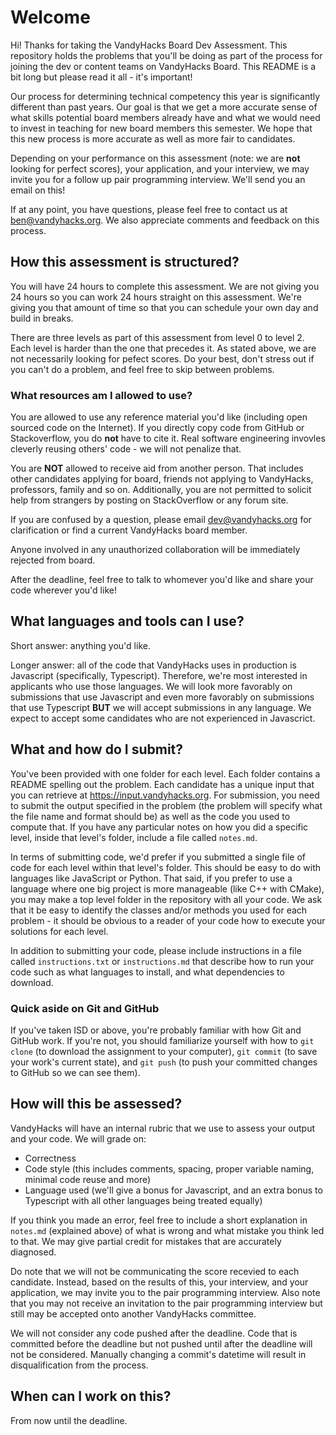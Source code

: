 # Welcome
Hi! Thanks for taking the VandyHacks Board Dev Assessment. This repository holds the problems that you'll be doing as part of the process for joining the dev or content teams on VandyHacks Board. This README is a bit long but please read it all - it's important!

Our process for determining technical competency this year is significantly different than past years. Our goal is that we get a more accurate sense of what skills potential board members already have and what we would need to invest in teaching for new board members this semester. We hope that this new process is more accurate as well as more fair to candidates. 

Depending on your performance on this assessment (note: we are **not** looking for perfect scores), your application, and your interview, we may invite you for a follow up pair programming interview. We'll send you an email on this!

If at any point, you have questions, please feel free to contact us at ben@vandyhacks.org. We also appreciate comments and feedback on this process.

## How this assessment is structured?

You will have 24 hours to complete this assessment. We are not giving you 24 hours so you can work 24 hours straight on this assessment. We're giving you that amount of time so that you can schedule your own day and build in breaks. 

There are three levels as part of this assessment from level 0 to level 2. Each level is harder than the one that precedes it. As stated above, we are not necessarily looking for pefect scores. Do your best, don't stress out if you can't do a problem, and feel free to skip between problems.

### What resources am I allowed to use?
You are allowed to use any reference material you'd like (including open sourced code on the Internet). If you directly copy code from GitHub or Stackoverflow, you do **not** have to cite it. Real software engineering invovles cleverly reusing others' code - we will not penalize that. 

You are **NOT** allowed to receive aid from another person. That includes other candidates applying for board, friends not applying to VandyHacks, professors, family and so on. Additionally, you are not permitted to solicit help from strangers by posting on StackOverflow or any forum site. 

If you are confused by a question, please email dev@vandyhacks.org for clarification or find a current VandyHacks board member. 
 
Anyone involved in any unauthorized collaboration will be immediately rejected from board. 

After the deadline, feel free to talk to whomever you'd like and share your code wherever you'd like!

## What languages and tools can I use?

Short answer: anything you'd like.

Longer answer: all of the code that VandyHacks uses in production is Javascript (specifically, Typescript). Therefore, we're most interested in applicants who use those languages. We will look more favorably on submissions that use Javascript and even more favorably on submissions that use Typescript **BUT** we will accept submissions in any language. We expect to accept some candidates who are not experienced in Javascrict.

## What and how do I submit?
You've been provided with one folder for each level. Each folder contains a README spelling out the problem. Each candidate has a unique input that you can retrieve at https://input.vandyhacks.org. For submission, you need to submit the output specified in the problem (the problem will specify what the file name and format should be) as well as the code you used to compute that. If you have any particular notes on how you did a specific level, inside that level's folder, include a file called `notes.md`.

In terms of submitting code, we'd prefer if you submitted a single file of code for each level within that level's folder. This should be easy to do with languages like JavaScript or Python. That said, if you prefer to use a language where one big project is more manageable (like C++ with CMake), you may make a top level folder in the repository with all your code. We ask that it be easy to identify the classes and/or methods you used for each problem - it should be obvious to a reader of your code how to execute your solutions for each level. 

In addition to submitting your code, please include instructions in a file called `instructions.txt` or `instructions.md` that describe how to run your code such as what languages to install, and what dependencies to download.


### Quick aside on Git and GitHub
If you've taken ISD or above, you're probably familiar with how Git and GitHub work. If you're not, you should familiarize yourself with how to `git clone` (to download the assignment to your computer), `git commit` (to save your work's current state), and `git push` (to push your committed changes to GitHub so we can see them). 

## How will this be assessed?
VandyHacks will have an internal rubric that we use to assess your output and your code. We will grade on:
- Correctness
- Code style (this includes comments, spacing, proper variable naming, minimal code reuse and more)
- Language used (we'll give a bonus for Javascript, and an extra bonus to Typescript with all other languages being treated equally)

If you think you made an error, feel free to include a short explanation in `notes.md` (explained above) of what is wrong and what mistake you think led to that. We may give partial credit for mistakes that are accurately diagnosed.

Do note that we will not be communicating the score recevied to each candidate. Instead, based on the results of this, your interview, and your application, we may invite you to the pair programming interview. Also note that you may not receive an invitation to the pair programming interview but still may be accepted onto another VandyHacks committee. 

We will not consider any code pushed after the deadline. Code that is committed before the deadline but not pushed until after the deadline will not be considered. Manually changing a commit's datetime will result in disqualification from the process.

## When can I work on this?
From now until the deadline.
